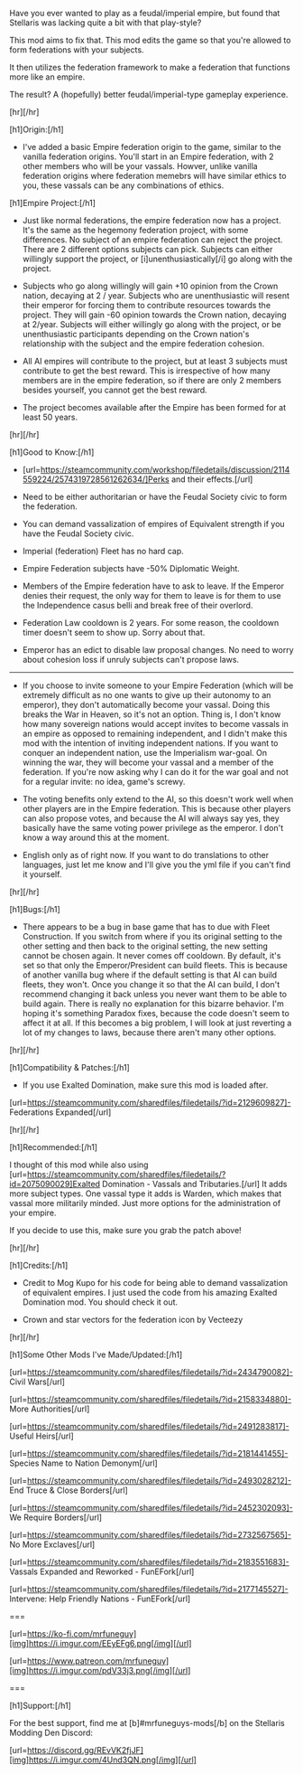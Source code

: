 Have you ever wanted to play as a feudal/imperial empire, but found that Stellaris was lacking quite a bit with that play-style?

This mod aims to fix that. This mod edits the game so that you're allowed to form federations with your subjects.

It then utilizes the federation framework to make a federation that functions more like an empire.

The result? A (hopefully) better feudal/imperial-type gameplay experience.


[hr][/hr]

[h1]Origin:[/h1]

- I've added a basic Empire federation origin to the game, similar to the vanilla federation origins. You'll start in an Empire federation, with 2 other members who will be your vassals. Howver, unlike vanilla federation origins where federation memebrs will have similar ethics to you, these vassals can be any combinations of ethics.


[h1]Empire Project:[/h1]

- Just like normal federations, the empire federation now has a project. It's the same as the hegemony federation project, with some differences. No subject of an empire federation can reject the project. There are 2 different options subjects can pick. Subjects can either willingly support the project, or [i]unenthusiastically[/i] go along with the project. 

- Subjects who go along willingly will gain +10 opinion from the Crown nation, decaying at 2 / year. Subjects who are unenthusiastic will resent their emperor for forcing them to contribute resources towards the project. They will gain -60 opinion towards the Crown nation, decaying at 2/year. Subjects will either willingly go along with the project, or be unenthusiastic participants depending on the Crown nation's relationship with the subject and the empire federation cohesion.

- All AI empires will contribute to the project, but at least 3 subjects must contribute to get the best reward. This is irrespective of how many members are in the empire federation, so if there are only 2 members besides yourself, you cannot get the best reward.

- The project becomes available after the Empire has been formed for at least 50 years.


[hr][/hr]

[h1]Good to Know:[/h1]

- [url=https://steamcommunity.com/workshop/filedetails/discussion/2114559224/2574319728561262634/]Perks and their effects.[/url]

- Need to be either authoritarian or have the Feudal Society civic to form the federation.

- You can demand vassalization of empires of Equivalent strength if you have the Feudal Society civic.

- Imperial (federation) Fleet has no hard cap.

- Empire Federation subjects have -50% Diplomatic Weight.

- Members of the Empire federation have to ask to leave. If the Emperor denies their request, the only way for them to leave is for them to use the Independence casus belli and break free of their overlord.

- Federation Law cooldown is 2 years. For some reason, the cooldown timer doesn't seem to show up. Sorry about that.

- Emperor has an edict to disable law proposal changes. No need to worry about cohesion loss if unruly subjects can't propose laws.

---

- If you choose to invite someone to your Empire Federation (which will be extremely difficult as no one wants to give up their autonomy to an emperor), they don't automatically become your vassal. Doing this breaks the War in Heaven, so it's not an option. Thing is, I don't know how many sovereign nations would accept invites to become vassals in an empire as opposed to remaining independent, and I didn't make this mod with the intention of inviting independent nations. If you want to conquer an independent nation, use the Imperialism war-goal. On winning the war, they will become your vassal and a member of the federation. If you're now asking why I can do it for the war goal and not for a regular invite: no idea, game's screwy.

- The voting benefits only extend to the AI, so this doesn't work well when other players are in the Empire federation. This is because other players can also propose votes, and because the AI will always say yes, they basically have the same voting power privilege as the emperor. I don't know a way around this at the moment.

- English only as of right now. If you want to do translations to other languages, just let me know and I'll give you the yml file if you can't find it yourself.


[hr][/hr]

[h1]Bugs:[/h1]

- There appears to be a bug in base game that has to due with Fleet Construction. If you switch from where if you its original setting to the other setting and then back to the original setting, the new setting cannot be chosen again. It never comes off cooldown. By default, it's set so that only the Emperor/President can build fleets. This is because of another vanilla bug where if the default setting is that AI can build fleets, they won't. Once you change it so that the AI can build, I don't recommend changing it back unless you never want them to be able to build again. There is really no explanation for this bizarre behavior. I'm hoping it's something Paradox fixes, because the code doesn't seem to affect it at all. If this becomes a big problem, I will look at just reverting a lot of my changes to laws, because there aren't many other options.


[hr][/hr]

[h1]Compatibility & Patches:[/h1]

- If you use Exalted Domination, make sure this mod is loaded after.

[url=https://steamcommunity.com/sharedfiles/filedetails/?id=2129609827]- Federations Expanded[/url]


[hr][/hr]

[h1]Recommended:[/h1]

I thought of this mod while also using [url=https://steamcommunity.com/sharedfiles/filedetails/?id=2075090029]Exalted Domination - Vassals and Tributaries.[/url] It adds more subject types. One vassal type it adds is Warden, which makes that vassal more militarily minded. Just more options for the administration of your empire.

If you decide to  use this, make sure you grab the patch above!

[hr][/hr]

[h1]Credits:[/h1]

- Credit to Mog Kupo for his code for being able to demand vassalization of equivalent empires. I just used the code from his amazing Exalted Domination mod. You should check it out.

- Crown and star vectors for the federation icon by Vecteezy


[hr][/hr]

[h1]Some Other Mods I've Made/Updated:[/h1]

[url=https://steamcommunity.com/sharedfiles/filedetails/?id=2434790082]- Civil Wars[/url]

[url=https://steamcommunity.com/sharedfiles/filedetails/?id=2158334880]- More Authorities[/url]

[url=https://steamcommunity.com/sharedfiles/filedetails/?id=2491283817]- Useful Heirs[/url]

[url=https://steamcommunity.com/sharedfiles/filedetails/?id=2181441455]- Species Name to Nation Demonym[/url]

[url=https://steamcommunity.com/sharedfiles/filedetails/?id=2493028212]- End Truce & Close Borders[/url]

[url=https://steamcommunity.com/sharedfiles/filedetails/?id=2452302093]- We Require Borders[/url]

[url=https://steamcommunity.com/sharedfiles/filedetails/?id=2732567565]- No More Exclaves[/url]

[url=https://steamcommunity.com/sharedfiles/filedetails/?id=2183551683]- Vassals Expanded and Reworked - FunEFork[/url]

[url=https://steamcommunity.com/sharedfiles/filedetails/?id=2177145527]- Intervene: Help Friendly Nations - FunEFork[/url]

===

[url=https://ko-fi.com/mrfuneguy][img]https://i.imgur.com/EEyEFg6.png[/img][/url]

[url=https://www.patreon.com/mrfuneguy][img]https://i.imgur.com/pdV33j3.png[/img][/url]

===

[h1]Support:[/h1]

For the best support, find me at [b]#mrfuneguys-mods[/b] on the Stellaris Modding Den Discord:

[url=https://discord.gg/REvVK2fjJF][img]https://i.imgur.com/4Und3QN.png[/img][/url]